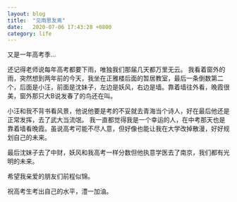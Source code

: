```yaml
---
layout: blog
title:  "见雨思友焉"
date:   2020-07-06 17:43:28 +0800
category: life
---
```


又是一年高考季...

还记得老师说每年高考都要下雨，唯独我们那届几天都万里无云。
我看着窗外的雨，突然想到两年前的今天，我坐在正雅楼后面的暂居教室，最后一条倒数第二个，后面是小汪，前面是沈妹子，左边是妖风，右边是墙。靠着墙往外看，晚霞很美，窗外那只大B说发春了的鸟还在叫。

小汪和我不背书看风景，他说他要是考的不妥就去青海当个诗人，好在最后他还是正常发挥，去了武大当流氓。
我一直都觉得我是一个幸运的人，在中考那天也是靠着墙看晚霞。虽说高考可能不尽人意，但好像也能让我在大学改掉散漫，好好规划自己的未来。

最后沈妹子去了中财，妖风和我高考一样分数但他执意学医去了南京，我们都有光明的未来。

希望我亲爱的朋友们前程似锦。

祝高考生考出自己的水平，澧一加油。
